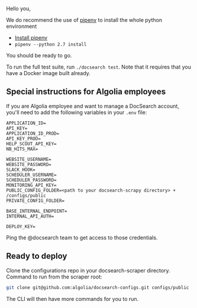 Hello you,


We do recommend the use of [pipenv][1] to install the whole python environment

- [Install pipenv][2]
- `pipenv --python 2.7 install`

You should be ready to go.


To run the full test suite, run `./docsearch test`. Note that it requires that
you have a Docker image built already.

## Special instructions for Algolia employees

If you are Algolia employee and want to manage a DocSearch account,
you'll need to add the following variables in your `.env` file:

```
APPLICATION_ID=
API_KEY=
APPLICATION_ID_PROD=
API_KEY_PROD=
HELP_SCOUT_API_KEY=
NB_HITS_MAX=

WEBSITE_USERNAME=
WEBSITE_PASSWORD=
SLACK_HOOK=
SCHEDULER_USERNAME=
SCHEDULER_PASSWORD=
MONITORING_API_KEY=
PUBLIC_CONFIG_FOLDER=<path to your docsearch-scrapy directory> + /configs/public
PRIVATE_CONFIG_FOLDER=

BASE_INTERNAL_ENDPOINT=
INTERNAL_API_AUTH=

DEPLOY_KEY=
```

Ping the @docsearch team to get access to those credentials.

## Ready to deploy

Clone the configurations repo in your docsearch-scraper directory. Command to run from the scraper root:

```bash
git clone git@github.com:algolia/docsearch-configs.git configs/public
```

The CLI will then have more commands for you to run.

[1]: https://github.com/pypa/pipenv
[2]: https://pipenv.readthedocs.io/en/latest/install/#installing-pipenv
